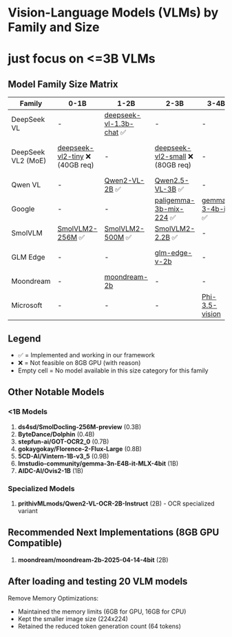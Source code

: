# Vision-Language Models (VLMs) by Family and Size
# just focus on <=3B VLMs

## Model Family Size Matrix

| Family | 0-1B | 1-2B | 2-3B | 3-4B | 4-5B | 5-6B | 6-7B |
|--------|------|------|------|------|------|------|------|
| DeepSeek VL | - | [deepseek-vl-1.3b-chat](https://huggingface.co/deepseek-ai/deepseek-vl-1.3b-chat) ✅ | - | - | - | - | [deepseek-vl-7b-chat](https://huggingface.co/deepseek-ai/deepseek-vl-7b-chat) ✅ |
| DeepSeek VL2 (MoE) | [deepseek-vl2-tiny](https://huggingface.co/deepseek-ai/deepseek-vl2-tiny) ❌ (40GB req) | - | [deepseek-vl2-small](https://huggingface.co/deepseek-ai/deepseek-vl2-small) ❌ (80GB req) | - | [deepseek-vl2](https://huggingface.co/deepseek-ai/deepseek-vl2) ❌ (>80GB req) | - | - |
| Qwen VL | - | [Qwen2-VL-2B](https://huggingface.co/Qwen/Qwen2-VL-2B-Instruct) ✅ | [Qwen2.5-VL-3B](https://huggingface.co/Qwen/Qwen2.5-VL-3B-Instruct) ✅ | - | - | - | [Qwen2.5-VL-7B](https://huggingface.co/Qwen/Qwen2.5-VL-7B-Instruct) ✅ |
| Google | - | - | [paligemma-3b-mix-224](https://huggingface.co/google/paligemma-3b-mix-224) ✅ | [gemma-3-4b-it](https://huggingface.co/google/gemma-3-4b-it) ✅ | - | - | [gemma-3n-E2B-it](https://huggingface.co/google/gemma-3n-E2B-it) |
| SmolVLM | [SmolVLM2-256M](https://huggingface.co/HuggingFaceTB/SmolVLM2-256M-Video-Instruct) ✅ | [SmolVLM2-500M](https://huggingface.co/HuggingFaceTB/SmolVLM2-500M-Video-Instruct) ✅ | [SmolVLM2-2.2B](https://huggingface.co/HuggingFaceTB/SmolVLM2-2.2B-Instruct) ✅ | - | - | - | - |
| GLM Edge | - | - | [glm-edge-v-2b](https://huggingface.co/THUDM/glm-edge-v-2b) | - | - | [glm-edge-v-5b](https://huggingface.co/THUDM/glm-edge-v-5b) | - |
| Moondream | - | [moondream-2b](https://huggingface.co/moondream/moondream-2b-2025-04-14-4bit) | - | - | - | - | - |
| Microsoft | - | - | - | [Phi-3.5-vision](https://huggingface.co/microsoft/Phi-3.5-vision-instruct) | - | - | - |

## Legend
- ✅ = Implemented and working in our framework
- ❌ = Not feasible on 8GB GPU (with reason)
- Empty cell = No model available in this size category for this family

## Other Notable Models

### <1B Models
1. **ds4sd/SmolDocling-256M-preview** (0.3B)
2. **ByteDance/Dolphin** (0.4B)
3. **stepfun-ai/GOT-OCR2_0** (0.7B)
4. **gokaygokay/Florence-2-Flux-Large** (0.8B)
5. **5CD-AI/Vintern-1B-v3_5** (0.9B)
6. **lmstudio-community/gemma-3n-E4B-it-MLX-4bit** (1B)
7. **AIDC-AI/Ovis2-1B** (1B)

### Specialized Models
1. **prithivMLmods/Qwen2-VL-OCR-2B-Instruct** (2B) - OCR specialized variant

## Recommended Next Implementations (8GB GPU Compatible)
1. **moondream/moondream-2b-2025-04-14-4bit** (2B)


## After loading and testing 20 VLM models
Remove Memory Optimizations:
- Maintained the memory limits (6GB for GPU, 16GB for CPU)
- Kept the smaller image size (224x224)
- Retained the reduced token generation count (64 tokens)
